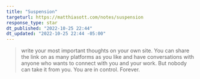 ```yaml
---
title: "Suspension"
targeturl: https://matthiasott.com/notes/suspension
response_type: star
dt_published: "2022-10-25 22:44"
dt_updated: "2022-10-25 22:44 -05:00"
---
```


> write your most important thoughts on your own site. You can share the link on as many platforms as you like and have conversations with anyone who wants to connect with you and your work. But nobody can take it from you. You are in control. Forever.